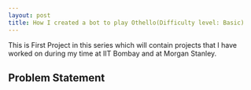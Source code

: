 ```yaml
---
layout: post
title: How I created a bot to play Othello(Difficulty level: Basic)
---
```

This is First Project in this series which will contain projects that I have worked on during my time at IIT Bombay and at Morgan Stanley.
## Problem Statement
